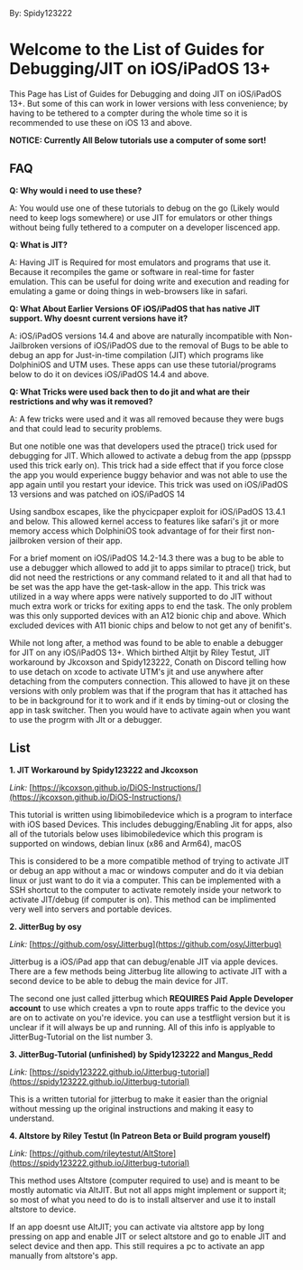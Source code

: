 By: Spidy123222
# Welcome to the List of Guides for Debugging/JIT on iOS/iPadOS 13+
This Page has List of Guides for Debugging and doing JIT on iOS/iPadOS 13+. But some of this can work in lower versions with less convenience; by having to be tethered to a compter during the whole time so it is recommended to use these on iOS 13 and above.

**NOTICE: Currently All Below tutorials use a computer of some sort!**

## FAQ

**Q: Why would i need to use these?**

A: You would use one of these tutorials to debug on the go (Likely would need to keep logs somewhere) or use JIT for emulators or other things without being fully tethered to a computer on a developer liscenced app.

**Q: What is JIT?**

A: Having JIT is Required for most emulators and programs that use it. Because it recompiles the game or software in real-time for faster emulation. This can be useful for doing write and execution and reading for emulating a game or doing things in web-browsers like in safari.

**Q: What About Earlier Versions OF iOS/iPadOS that has native JIT support. Why doesnt current versions have it?**

A: iOS/iPadOS versions 14.4 and above are naturally incompatible with Non-Jailbroken versions of iOS/iPadOS due to the removal of Bugs to be able to debug an app for Just-in-time compilation (JIT) which programs like DolphiniOS and UTM uses. These apps can use these tutorial/programs below to do it on devices iOS/iPadOS 14.4 and above.

**Q: What Tricks were used back then to do jit and what are their restrictions and why was it removed?**

A: A few tricks were used and it was all removed because they were bugs and that could lead to security problems.

But one notible one was that developers used the ptrace() trick used for debugging for JIT. Which allowed to activate a debug from the app (ppsspp used this trick early on). This trick had a side effect that if you force close the app you would experience buggy behavior and was not able to use the app again until you restart your idevice. This trick was used on iOS/iPadOS 13 versions and was patched on iOS/iPadOS 14

Using sandbox escapes, like the phycicpaper exploit for iOS/iPadOS 13.4.1 and below. This allowed kernel access to features like safari's jit or more memory access which DolphiniOS took advantage of for their first non-jailbroken version of their app.

For a brief moment on iOS/iPadOS 14.2-14.3 there was a bug to be able to use a debugger which allowed to add jit to apps similar to ptrace() trick, but did not need the restrictions or any command related to it and all that had to be set was the app have the get-task-allow in the app. This trick was utilized in a way where apps were natively supported to do JIT without much extra work or tricks for exiting apps to end the task. The only problem was this only supported devices with an A12 bionic chip and above. Which excluded devices with A11 bionic chips and below to not get any of benifit's.

While not long after, a method was found to be able to enable a debugger for JIT on any iOS/iPadOS 13+. Which birthed Altjit by Riley Testut, JIT workaround by Jkcoxson and Spidy123222, Conath on Discord telling how to use detach on xcode to activate UTM's jit and use anywhere after detaching from the computers connection. This allowed to have jit on these versions with only problem was that if the program that has it attached has to be in background for it to work and if it ends by timing-out or closing the app in task switcher. Then you would have to activate again when you want to use the progrm with JIt or a debugger.



## List

**1. JIT Workaround by Spidy123222 and Jkcoxson**

_Link:_ [https://jkcoxson.github.io/DiOS-Instructions/](https://jkcoxson.github.io/DiOS-Instructions/)

This tutorial is written using libimobiledevice which is a program to interface with iOS based Devices. This includes debugging/Enabling Jit for apps, also all of the tutorials below uses libimobiledevice which this program is supported on windows, debian linux (x86 and Arm64), macOS 

This is considered to be a more compatible method of trying to activate JIT or debug an app without a mac or windows computer and do it via debian linux or just want to do it via a computer. This can be implemented with a SSH shortcut to the computer to activate remotely inside your network to activate JIT/debug (if computer is on). This method can be implimented very well into servers and portable devices.


**2. JitterBug by osy**

_Link:_ [https://github.com/osy/Jitterbug](https://github.com/osy/Jitterbug)

Jitterbug is a iOS/iPad app that can debug/enable JIT via apple devices. There are a few methods being Jitterbug lite allowing to activate JIT with a second device to be able to debug the main device for JIT. 

The second one just called jitterbug which **REQUIRES Paid Apple Developer account** to use which creates a vpn to route apps traffic to the device you are on to activate on you're idevice. you can use a testflight version but it is unclear if it will always be up and running. All of this info is applyable to JitterBug-Tutorial on the list number 3.


**3. JitterBug-Tutorial (unfinished) by Spidy123222 and Mangus_Redd**

_Link:_ [https://spidy123222.github.io/Jitterbug-tutorial](https://spidy123222.github.io/Jitterbug-tutorial)

This is a written tutorial for jitterbug to make it easier than the orignial without messing up the original instructions and making it easy to understand.


**4. Altstore by Riley Testut (In Patreon Beta or Build program youself)**

_Link:_ [https://github.com/rileytestut/AltStore](https://spidy123222.github.io/Jitterbug-tutorial)

This method uses Altstore (computer required to use) and is meant to be mostly automatic via AltJIT. But not all apps might implement or support it; so most of what you need to do is to install altserver and use it to install altstore to device.

If an app doesnt use AltJIT; you can activate via altstore app by long pressing on app and enable JIT or select altstore and go to enable JIT and select device and then app. This still requires a pc to activate an app manually from altstore's app.
